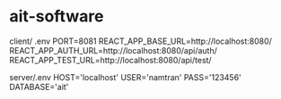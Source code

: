 # ait-software
client/ .env
PORT=8081
REACT_APP_BASE_URL=http://localhost:8080/
REACT_APP_AUTH_URL=http://localhost:8080/api/auth/
REACT_APP_TEST_URL=http://localhost:8080/api/test/

server/.env
HOST='localhost'
USER='namtran'
PASS='123456'
DATABASE='ait'